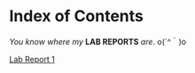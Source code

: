 # **Index of Contents**
*You know where my* **LAB REPORTS** *are*. o(´^｀)o

[Lab Report 1](https://lil010.github.io/cse15l-lab-reports/lab-report-1-week-0.html)